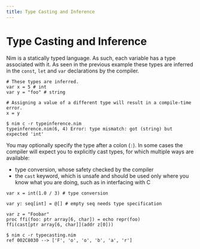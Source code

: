 ```yaml
---
title: Type Casting and Inference
---
```

# Type Casting and Inference

Nim is a statically typed language. As such, each variable has a type associated with it. As seen in the previous example these types are inferred in the `const`, `let` and `var` declarations by the compiler.

```nimrod
# These types are inferred.
var x = 5 # int
var y = "foo" # string

# Assigning a value of a different type will result in a compile-time error.
x = y
```

```console
$ nim c -r typeinference.nim
typeinference.nim(6, 4) Error: type mismatch: got (string) but expected 'int'
```

You may optionally specify the type after a colon (`:`). In some cases the compiler will expect you to explicitly cast types, for which multiple ways are available:

 - type conversion, whose safety checked by the compiler
 - the `cast` keyword, which is unsafe and should be used only where you know what you are doing, such as in interfacing with C

```nimrod
var x = int(1.0 / 3) # type conversion

var y: seq[int] = @[] # empty seq needs type specification

var z = "Foobar"
proc ffi(foo: ptr array[6, char]) = echo repr(foo)
ffi(cast[ptr array[6, char]](addr z[0]))
```

```console
$ nim c -r typecasting.nim
ref 002C8030 --> ['F', 'o', 'o', 'b', 'a', 'r']
```

